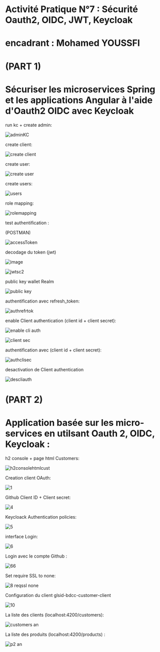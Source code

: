 # Activité Pratique N°7 : Sécurité Oauth2, OIDC, JWT, Keycloak
# encadrant : Mohamed YOUSSFI

#  (PART 1)
# Sécuriser les microservices Spring et les applications Angular à l'aide d'Oauth2 OIDC avec Keycloak


run kc + create admin:

![adminKC](https://github.com/YoussefDinar/Dinar-Youssef-JEE-2/assets/94021293/f32d4216-f5fa-4822-b71d-7197f8c7da05)

create client:

![create client](https://github.com/YoussefDinar/Dinar-Youssef-JEE-2/assets/94021293/a3de3e4a-fc49-4080-8462-266af93ae6d4)

create user:

![create user](https://github.com/YoussefDinar/Dinar-Youssef-JEE-2/assets/94021293/1b55d05b-c146-4fc1-a69a-3ce0f0830e90)


create users:

![users](https://github.com/YoussefDinar/Dinar-Youssef-JEE-2/assets/94021293/221cbf78-3378-418c-ba22-de0f1f965131)


role mapping:

![rolemapping](https://github.com/YoussefDinar/Dinar-Youssef-JEE-2/assets/94021293/e396873c-df2a-4b32-8445-fcfb0d9a56d6)


test authentification :

(POSTMAN)

![accessToken](https://github.com/YoussefDinar/Dinar-Youssef-JEE-2/assets/94021293/707c8e35-a7fe-4969-866b-28b4b49cccee)


decodage du token (jwt)

![image](https://github.com/YoussefDinar/Dinar-Youssef-JEE-2/assets/94021293/6e1388a1-6165-4b07-81fc-5a563e777b20)


![jwtsc2](https://github.com/YoussefDinar/Dinar-Youssef-JEE-2/assets/94021293/b8bb4cb5-f0e0-4115-92fe-d194b3b718b6)

public key wallet Realm

![public key](https://github.com/YoussefDinar/Dinar-Youssef-JEE-2/assets/94021293/5dd22434-5e88-434d-8f02-588ab556ea26)


authentification avec refresh_token:

![authrefrtok](https://github.com/YoussefDinar/Dinar-Youssef-JEE-2/assets/94021293/028217f2-9f1c-411c-b3c3-ea8051da2836)


enable Client authentication (client id + client secret):

![enable cli auth](https://github.com/YoussefDinar/Dinar-Youssef-JEE-2/assets/94021293/98fa2845-1e99-4523-ad38-bba214babcf3)


![client sec](https://github.com/YoussefDinar/Dinar-Youssef-JEE-2/assets/94021293/a3ee7088-bcb4-4c20-a81d-5171d162efff)


authentification avec (client id + client secret):

![authclisec](https://github.com/YoussefDinar/Dinar-Youssef-JEE-2/assets/94021293/56ffaaa4-3fcc-4ff4-8058-4f80a3cb91bf)


desactivation de Client authentication

![descliauth](https://github.com/YoussefDinar/Dinar-Youssef-JEE-2/assets/94021293/0e2c5d8c-71ad-4c0b-bcd7-e21657f9c93b)




#  (PART 2)

# Application basée sur les micro-services en utilsant Oauth 2, OIDC, Keycloak :



h2 console + page html Customers:

![h2consolehtmlcust](https://github.com/YoussefDinar/Dinar-Youssef-JEE-2/assets/94021293/7e5db0aa-4719-4a73-be83-5b18aac93feb)


Creation client OAuth:

![1](https://github.com/YoussefDinar/Dinar-Youssef-JEE-2/assets/94021293/bd17f811-fc9c-44f5-b369-0e167c9ea7fd)

Github Client ID + Client secret:

![4](https://github.com/YoussefDinar/Dinar-Youssef-JEE-2/assets/94021293/5922f275-4db2-4598-8f50-5f7b1026095b)


Keycloack Authentication policies:

![5](https://github.com/YoussefDinar/Dinar-Youssef-JEE-2/assets/94021293/fcecdc52-2608-47d2-813d-56b96e4f0996)


interface Login:

![6](https://github.com/YoussefDinar/Dinar-Youssef-JEE-2/assets/94021293/6aa94f19-6c43-4928-bd3f-c3c7c830324c)


Login avec le compte Github :

![66](https://github.com/YoussefDinar/Dinar-Youssef-JEE-2/assets/94021293/fb369357-3501-4e37-ab46-ea1163705519)


Set require SSL to none:

![8 reqssl none](https://github.com/YoussefDinar/Dinar-Youssef-JEE-2/assets/94021293/0965b7c1-d3af-40ce-8831-3641b3dcd68e)


Configuration du client glsid-bdcc-customer-client

![10 ](https://github.com/YoussefDinar/Dinar-Youssef-JEE-2/assets/94021293/8c30abbc-13a5-421e-a1f1-4c2e02fc3a41)


La liste des clients (localhost:4200/customers):

![customers an](https://github.com/YoussefDinar/Dinar-Youssef-JEE-2/assets/94021293/b9fce7e9-3f40-47e1-91af-c6b4bcf9689c)



La liste des produits (localhost:4200/products) :

![p2 an](https://github.com/YoussefDinar/Dinar-Youssef-JEE-2/assets/94021293/243a3e38-eb54-4944-8c0a-cb4c1002464d)


